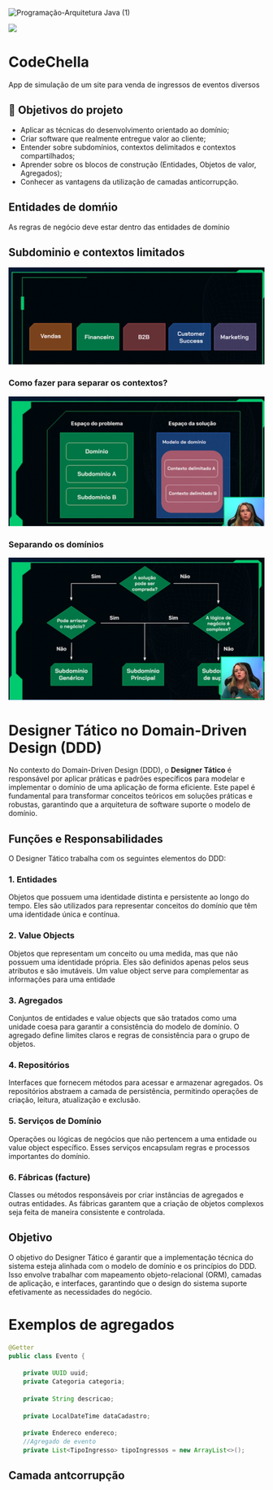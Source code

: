![Programação-Arquitetura Java (1)](https://github.com/jacqueline-oliveira/3699-java-domain-driven-design/assets/66698429/1337777b-95b9-4222-8f24-e01c0fb01f67)

![](https://img.shields.io/github/license/alura-cursos/android-com-kotlin-personalizando-ui)

# CodeChella

App de simulação de um site para venda de ingressos de eventos diversos

## 🔨 Objetivos do projeto

- Aplicar as técnicas do desenvolvimento orientado ao domínio;
- Criar software que realmente entregue valor ao cliente;
- Entender sobre subdomínios, contextos delimitados e contextos compartilhados;
- Aprender sobre os blocos de construção (Entidades, Objetos de valor, Agregados);
- Conhecer as vantagens da utilização de camadas anticorrupção.

## Entidades de domńio

As regras de negócio deve estar dentro das entidades de domínio

## Subdominio e contextos limitados

![img.png](./img.png)

### Como fazer para separar os contextos?

![img_1.png](./img_1.png)

### Separando os domínios

![img_2.png](./img_2.png)

# Designer Tático no Domain-Driven Design (DDD)

No contexto do Domain-Driven Design (DDD), o **Designer Tático** é responsável por aplicar práticas e padrões
específicos para modelar e implementar o domínio de uma aplicação de forma eficiente. Este papel é fundamental para
transformar conceitos teóricos em soluções práticas e robustas, garantindo que a arquitetura de software suporte o
modelo de domínio.

## Funções e Responsabilidades

O Designer Tático trabalha com os seguintes elementos do DDD:

### 1. Entidades

Objetos que possuem uma identidade distinta e persistente ao longo do tempo. Eles são utilizados para representar
conceitos do domínio que têm uma identidade única e contínua.

### 2. Value Objects

Objetos que representam um conceito ou uma medida, mas que não possuem uma identidade própria. Eles são definidos apenas
pelos seus atributos e são imutáveis. Um value object serve para complementar as informações para uma entidade

### 3. Agregados

Conjuntos de entidades e value objects que são tratados como uma unidade coesa para garantir a consistência do modelo de
domínio. O agregado define limites claros e regras de consistência para o grupo de objetos.

### 4. Repositórios

Interfaces que fornecem métodos para acessar e armazenar agregados. Os repositórios abstraem a camada de persistência,
permitindo operações de criação, leitura, atualização e exclusão.

### 5. Serviços de Domínio

Operações ou lógicas de negócios que não pertencem a uma entidade ou value object específico. Esses serviços encapsulam
regras e processos importantes do domínio.

### 6. Fábricas (facture)

Classes ou métodos responsáveis por criar instâncias de agregados e outras entidades. As fábricas garantem que a criação
de objetos complexos seja feita de maneira consistente e controlada.

## Objetivo

O objetivo do Designer Tático é garantir que a implementação técnica do sistema esteja alinhada com o modelo de domínio
e os princípios do DDD. Isso envolve trabalhar com mapeamento objeto-relacional (ORM), camadas de aplicação, e
interfaces, garantindo que o design do sistema suporte efetivamente as necessidades do negócio.

# Exemplos de agregados

```java
@Getter
public class Evento {

    private UUID uuid;
    private Categoria categoria;

    private String descricao;

    private LocalDateTime dataCadastro;

    private Endereco endereco;
    //Agregado de evento
    private List<TipoIngresso> tipoIngressos = new ArrayList<>();

```
## Camada antcorrupção

